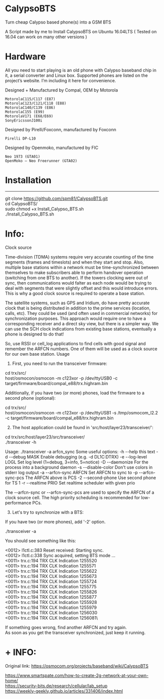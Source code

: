 # CalypsoBTS
Turn cheap Calypso based phone(s) into a GSM BTS

A Script made by me to Install CalypsoBTS on Ubuntu 16.04LTS ( Tested on 16.04 can work on many other versions )

# Hardware

All you need to start playing is an old phone with Calypso baseband chip in it, a serial converter and Linux box.
Supported phones are listed on the project’s website. I’m including it here for convenience.

Designed + Manufactured by Compal, OEM by Motorola

    MotorolaC115/C117 (E87)
    MotorolaC123/C121/C118 (E88) 
    MotorolaC140/C139 (E86)
    MotorolaC155 (E99) 
    MotorolaV171 (E68/E69)
    SonyEricssonJ100i

Designed by Pirelli/Foxconn, manufactured by Foxconn

    Pirelli DP-L10

Designed by Openmoko, manufactured by FIC

    Neo 1973 (GTA01)
    OpenMoko – Neo Freerunner (GTA02)

# Installation
---------------
git clone https://github.com/spm81/CalypsoBTS.git \
cd CalypsoBTS/\
sudo chmod +x Install_Calypso_BTS.sh\
./Install_Calypso_BTS.sh


# Info:
Clock source

Time-division (TDMA) systems require very accurate counting of the time segments (frames and timeslots) and when they start and stop. Also, multiple base stations within a network must be time-synchronized between themselves to make subscribers able to perform handover operation (switching from one BTS to another). If the towers clocking were out of sync, then communications would falter as each node would be trying to deal with segments that were slightly offset and this would introduce errors. This is why a good clock source is required to operate a base station.

The satellite systems, such as GPS and Iridium, do have pretty accurate clock that is being distributed in addition to the prime services (location, calls, etc). They could be used (and often used in commercial networks) for synchronization purposes. This approach would require one to have a corresponding receiver and a direct sky view, but there is a simpler way. We can use the SCH clock indications from existing base stations, eventually a phone is designed to do that!

So, use RSSI or cell_log applications to find cells with good signal and remember the ARFCN numbers. One of them will be used as a clock source for our own base station.
Usage

1. First, you need to run the transceiver firmware:

 cd trx/src/\
 host/osmocon/osmocon -m c123xor -p /dev/ttyUSB0 -c target/firmware/board/compal_e88/trx.highram.bin

Additionally, if you have two (or more) phones, load the firmware to a second phone (optional):

 cd trx/src/\
 host/osmocon/osmocon -m c123xor -p /dev/ttyUSB1 -s /tmp/osmocom_l2.2 -c target/firmware/board/compal_e88/trx.highram.bin

2. The host application could be found in 'src/host/layer23/transceiver/':

 cd trx/src/host/layer23/src/transceiver/\
 ./transceiver -h

Usage: ./transceiver -a arfcn_sync
Some useful options:
  -h   --help             this text
  -d   --debug MASK       Enable debugging (e.g. -d DL1C:DTRX)
  -e   --log-level LOGL   Set log level (1=debug, 3=info, 5=notice)
  -D   --daemonize        For the process into a background daemon
  -s   --disable-color    Don't use colors in stderr log output
  -a   --arfcn-sync ARFCN Set ARFCN to sync to
  -p   --arfcn-sync-pcs   The ARFCN above is PCS
  -2   --second-phone     Use second phone for TS 1
  -r   --realtime PRIO    Set realtime scheduler with given prio

The --arfcn-sync or --arfcn-sync-pcs are used to specify the ARFCN of a clock source cell. The high priority scheduling is recommended for low-performance PCs.

3. Let's try to synchronize with a BTS:

If you have two (or more phones), add '-2' option.

 ./transceiver -a <ARFCN>

You should see something like this:

<0012> l1ctl.c:383 Reset received: Starting sync.\
<0012> l1ctl.c:338 Sync acquired, setting BTS mode ...\
<0011> trx.c:194 TRX CLK Indication 1255520\
<0011> trx.c:194 TRX CLK Indication 1255571\
<0011> trx.c:194 TRX CLK Indication 1255622\
<0011> trx.c:194 TRX CLK Indication 1255673\
<0011> trx.c:194 TRX CLK Indication 1255724\
<0011> trx.c:194 TRX CLK Indication 1255775\
<0011> trx.c:194 TRX CLK Indication 1255826\
<0011> trx.c:194 TRX CLK Indication 1255877\
<0011> trx.c:194 TRX CLK Indication 1255928\
<0011> trx.c:194 TRX CLK Indication 1255979\
<0011> trx.c:194 TRX CLK Indication 1256030\
<0011> trx.c:194 TRX CLK Indication 1256081\

If something goes wrong, find another ARFCN and try again.\
As soon as you get the transceiver synchronized, just keep it running.


# + INFO:

Original link: https://osmocom.org/projects/baseband/wiki/CalypsoBTS

https://www.smartspate.com/how-to-create-2g-network-at-your-own-home/ \
https://security-bits.de/research/cellular/lab_setup \
https://weekly-geekly.github.io/articles/331406/index.html

